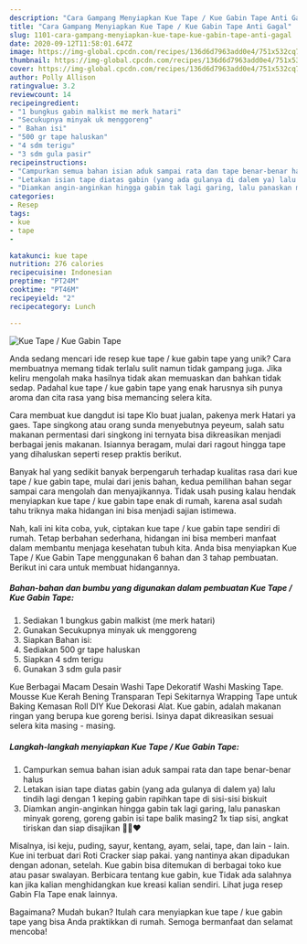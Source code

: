 ```yaml
---
description: "Cara Gampang Menyiapkan Kue Tape / Kue Gabin Tape Anti Gagal"
title: "Cara Gampang Menyiapkan Kue Tape / Kue Gabin Tape Anti Gagal"
slug: 1101-cara-gampang-menyiapkan-kue-tape-kue-gabin-tape-anti-gagal
date: 2020-09-12T11:58:01.647Z
image: https://img-global.cpcdn.com/recipes/136d6d7963add0e4/751x532cq70/kue-tape-kue-gabin-tape-foto-resep-utama.jpg
thumbnail: https://img-global.cpcdn.com/recipes/136d6d7963add0e4/751x532cq70/kue-tape-kue-gabin-tape-foto-resep-utama.jpg
cover: https://img-global.cpcdn.com/recipes/136d6d7963add0e4/751x532cq70/kue-tape-kue-gabin-tape-foto-resep-utama.jpg
author: Polly Allison
ratingvalue: 3.2
reviewcount: 14
recipeingredient:
- "1 bungkus gabin malkist me merk hatari"
- "Secukupnya minyak uk menggoreng"
- " Bahan isi"
- "500 gr tape haluskan"
- "4 sdm terigu"
- "3 sdm gula pasir"
recipeinstructions:
- "Campurkan semua bahan isian aduk sampai rata dan tape benar-benar halus"
- "Letakan isian tape diatas gabin (yang ada gulanya di dalem ya) lalu tindih lagi dengan 1 keping gabin rapihkan tape di sisi-sisi biskuit"
- "Diamkan angin-anginkan hingga gabin tak lagi garing, lalu panaskan minyak goreng, goreng gabin isi tape balik masing2 1x tiap sisi, angkat tiriskan dan siap disajikan 🤗🥰❤️"
categories:
- Resep
tags:
- kue
- tape
- 

katakunci: kue tape  
nutrition: 276 calories
recipecuisine: Indonesian
preptime: "PT24M"
cooktime: "PT46M"
recipeyield: "2"
recipecategory: Lunch

---
```



![Kue Tape / Kue Gabin Tape](https://img-global.cpcdn.com/recipes/136d6d7963add0e4/751x532cq70/kue-tape-kue-gabin-tape-foto-resep-utama.jpg)

Anda sedang mencari ide resep kue tape / kue gabin tape yang unik? Cara membuatnya memang tidak terlalu sulit namun tidak gampang juga. Jika keliru mengolah maka hasilnya tidak akan memuaskan dan bahkan tidak sedap. Padahal kue tape / kue gabin tape yang enak harusnya sih punya aroma dan cita rasa yang bisa memancing selera kita.

Cara membuat kue dangdut isi tape Klo buat jualan, pakenya merk Hatari ya gaes. Tape singkong atau orang sunda menyebutnya peyeum, salah satu makanan permentasi dari singkong ini ternyata bisa dikreasikan menjadi berbagai jenis makanan. Isiannya beragam, mulai dari ragout hingga tape yang dihaluskan seperti resep praktis berikut.

Banyak hal yang sedikit banyak berpengaruh terhadap kualitas rasa dari kue tape / kue gabin tape, mulai dari jenis bahan, kedua pemilihan bahan segar sampai cara mengolah dan menyajikannya. Tidak usah pusing kalau hendak menyiapkan kue tape / kue gabin tape enak di rumah, karena asal sudah tahu triknya maka hidangan ini bisa menjadi sajian istimewa.


Nah, kali ini kita coba, yuk, ciptakan kue tape / kue gabin tape sendiri di rumah. Tetap berbahan sederhana, hidangan ini bisa memberi manfaat dalam membantu menjaga kesehatan tubuh kita. Anda bisa menyiapkan Kue Tape / Kue Gabin Tape menggunakan 6 bahan dan 3 tahap pembuatan. Berikut ini cara untuk membuat hidangannya.

<!--inarticleads1-->

##### Bahan-bahan dan bumbu yang digunakan dalam pembuatan Kue Tape / Kue Gabin Tape:

1. Sediakan 1 bungkus gabin malkist (me merk hatari)
1. Gunakan Secukupnya minyak uk menggoreng
1. Siapkan  Bahan isi:
1. Sediakan 500 gr tape haluskan
1. Siapkan 4 sdm terigu
1. Gunakan 3 sdm gula pasir


Kue Berbagai Macam Desain Washi Tape Dekoratif Washi Masking Tape. Mousse Kue Kerah Bening Transparan Tepi Sekitarnya Wrapping Tape untuk Baking Kemasan Roll DIY Kue Dekorasi Alat. Kue gabin, adalah makanan ringan yang berupa kue goreng berisi. Isinya dapat dikreasikan sesuai selera kita masing - masing. 

<!--inarticleads2-->

##### Langkah-langkah menyiapkan Kue Tape / Kue Gabin Tape:

1. Campurkan semua bahan isian aduk sampai rata dan tape benar-benar halus
1. Letakan isian tape diatas gabin (yang ada gulanya di dalem ya) lalu tindih lagi dengan 1 keping gabin rapihkan tape di sisi-sisi biskuit
1. Diamkan angin-anginkan hingga gabin tak lagi garing, lalu panaskan minyak goreng, goreng gabin isi tape balik masing2 1x tiap sisi, angkat tiriskan dan siap disajikan 🤗🥰❤️


Misalnya, isi keju, puding, sayur, kentang, ayam, selai, tape, dan lain - lain. Kue ini terbuat dari Roti Cracker siap pakai. yang nantinya akan dipadukan dengan adonan, setelah. Kue gabin bisa ditemukan di berbagai toko kue atau pasar swalayan. Berbicara tentang kue gabin, kue Tidak ada salahnya kan jika kalian menghidangkan kue kreasi kalian sendiri. Lihat juga resep Gabin Fla Tape enak lainnya. 

Bagaimana? Mudah bukan? Itulah cara menyiapkan kue tape / kue gabin tape yang bisa Anda praktikkan di rumah. Semoga bermanfaat dan selamat mencoba!
